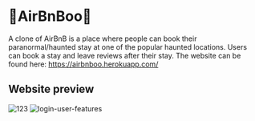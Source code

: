 # 👻AirBnBoo👻

A clone of AirBnB is a place where people can book their paranormal/haunted stay at one of the popular haunted locations. 
Users can book a stay and leave reviews after their stay.
The website can be found here: https://airbnboo.herokuapp.com/

## Website preview
![123](https://user-images.githubusercontent.com/79862908/126932815-452c6c9a-69bc-4129-9345-ac197707969f.gif)
![login-user-features](https://user-images.githubusercontent.com/79862908/126932140-51870fcf-5ec5-45ec-9d31-036332b82ed2.gif)
